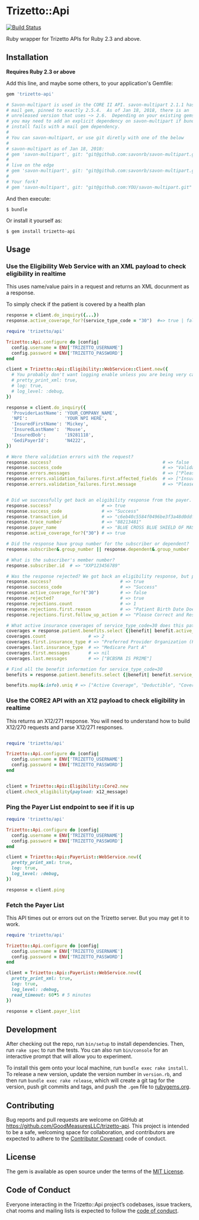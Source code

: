 # Trizetto::Api

[![Build Status](https://travis-ci.org/GoodMeasuresLLC/trizetto-api.svg?branch=master)](https://travis-ci.org/GoodMeasuresLLC/trizetto-api)

Ruby wrapper for Trizetto APIs for Ruby 2.3 and above.

## Installation

<b>Requires Ruby 2.3 or above</b>

Add this line, and maybe some others, to your application's Gemfile:

```ruby
gem 'trizetto-api'

# Savon-multipart is used in the CORE II API. savon-multipart 2.1.1 has the
# mail gem, pinned to exactly 2.5.4.  As of Jan 18, 2018, there is an
# unreleased version that uses ~> 2.6.  Depending on your existing gems
# you may need to add an explicit dependency on savon-multipart if bundle
# install fails with a mail gem dependency.
#
# You can savon-multipart, or use git diretly with one of the below
#
# savon-multipart as of Jan 18, 2018:
# gem 'savon-multipart', git: "git@github.com:savonrb/savon-multipart.git", ref: 'd9a138b6c166cd7c30c28e8888ff19011f8ec071'
#
# live on the edge
# gem 'savon-multipart', git: "git@github.com:savonrb/savon-multipart.git", branch: :master
#
# Your fork?
# gem 'savon-multipart', git: "git@github.com:YOU/savon-multipart.git"
```

And then execute:

    $ bundle

Or install it yourself as:

    $ gem install trizetto-api

## Usage


### Use the Eligibility Web Service with an XML payload to check eligibility in realtime

This uses name/value pairs in a request and returns an XML docunment as a response.

To simply check if the patient is covered by a health plan

```ruby
response = client.do_inquiry({...})
response.active_coverage_for?(service_type_code = "30")  #=> true | false
```

```ruby
require 'trizetto/api'

Trizetto::Api.configure do |config|
  config.username = ENV['TRIZETTO_USERNAME']
  config.password = ENV['TRIZETTO_PASSWORD']
end

client = Trizetto::Api::Eligibility::WebService::Client.new({
  # You probably don't want logging enable unless you are being very careful to protect PHI in logs
  # pretty_print_xml: true,
  # log: true,
  # log_level: :debug,
})

response = client.do_inquiry({
  'ProviderLastName': 'YOUR_COMPANY_NAME',
  'NPI':              'YOUR NPI HERE',
  'InsuredFirstName': 'Mickey',
  'InsuredLastName':  'Mouse',
  'InsuredDob':       '19281118',
  'GediPayerId':      'N4222',
})

# Were there validation errors with the request?
response.success?                                          # => false
response.success_code                                      # => "ValidationFailure"
response.errors.messages                                   # => ["Please enter InsuranceNum."]
response.errors.validation_failures.first.affected_fields  # => ["InsuranceNum"]
response.errors.validation_failures.first.message          # => "Please enter InsuranceNum."


# Did we successfully get back an eligibility response from the payer.
response.success?                   # => true
response.success_code               # => "Success"
response.transaction_id             # => "c6eb40c5584f0496be3f3a48d0ddfd"
response.trace_number               # => "88213481"
response.payer_name                 # => "BLUE CROSS BLUE SHIELD OF MASSACHUSETTS"
response.active_coverage_for?("30") # => true

# Did the response have group number for the subscriber or dependent?
response.subscriber&.group_number || response.dependent&.group_number  # => "999999999A6AG999"

# What is the subscriber's member number?
response.subscriber.id  # => "XXP123456789"

# Was the response rejected? We got back an eligibility response, but probably the patient wasn't found
response.success?                          # => true
response.success_code                      # => "Success"
response.active_coverage_for?("30")        # => false
response.rejected?                         # => true
response.rejections.count                  # => 1
response.rejections.first.reason           # => "Patient Birth Date Does Not Match That for the Patient on the Database"
response.rejections.first.follow_up_action # => "Please Correct and Resubmit"

# What active insurance coverages of service_type_code=30 does this patient have?
coverages = response.patient.benefits.select {|benefit| benefit.active_coverage? && benefit.service_type_codes.include?("30")}
coverages.count                # => 2
coverages.first.insurance_type # => "Preferred Provider Organization (PPO)"
coverages.last.insurance_type  # => "Medicare Part A"
coverages.first.messages       # => nil
coverages.last.messages        # => ["BCBSMA IS PRIME"]

# Find all the benefit information for service_type_code=30
benefits = response.patient.benefits.select {|benefit| benefit.service_type_codes.include?("30")}

benefits.map(&:info).uniq # => ["Active Coverage", "Deductible", "Coverage Basis", "Out of Pocket (Stop Loss)", "Services Restricted to Following Provider"]

```

### Use the CORE2 API with an X12 payload to check eligibility in realtime

This returns an X12/271 response.  You will need to understand how to build
X12/270 requests and parse X12/271 responses.

```ruby

require 'trizetto/api'

Trizetto::Api.configure do |config|
  config.username = ENV['TRIZETTO_USERNAME']
  config.password = ENV['TRIZETTO_PASSWORD']
end


client = Trizetto::Api::Eligibility::Core2.new
client.check_eligibility(payload: x12_message)
```

### Ping the Payer List endpoint to see if it is up

```ruby
require 'trizetto/api'

Trizetto::Api.configure do |config|
  config.username = ENV['TRIZETTO_USERNAME']
  config.password = ENV['TRIZETTO_PASSWORD']
end

client = Trizetto::Api::PayerList::WebService.new({
  pretty_print_xml: true,
  log: true,
  log_level: :debug,
})

response = client.ping
```

### Fetch the Payer List

This API times out or errors out on the Trizetto server.  But you may get it to work.

```ruby
require 'trizetto/api'

Trizetto::Api.configure do |config|
  config.username = ENV['TRIZETTO_USERNAME']
  config.password = ENV['TRIZETTO_PASSWORD']
end

client = Trizetto::Api::PayerList::WebService.new({
  pretty_print_xml: true,
  log: true,
  log_level: :debug,
  read_timeout: 60*5 # 5 minutes
})

response = client.payer_list

```

## Development

After checking out the repo, run `bin/setup` to install dependencies. Then, run `rake spec` to run the tests. You can also run `bin/console` for an interactive prompt that will allow you to experiment.

To install this gem onto your local machine, run `bundle exec rake install`. To release a new version, update the version number in `version.rb`, and then run `bundle exec rake release`, which will create a git tag for the version, push git commits and tags, and push the `.gem` file to [rubygems.org](https://rubygems.org).

## Contributing

Bug reports and pull requests are welcome on GitHub at https://github.com/GoodMeasuresLLC/trizetto-api. This project is intended to be a safe, welcoming space for collaboration, and contributors are expected to adhere to the [Contributor Covenant](http://contributor-covenant.org) code of conduct.

## License

The gem is available as open source under the terms of the [MIT License](https://opensource.org/licenses/MIT).

## Code of Conduct

Everyone interacting in the Trizetto::Api project’s codebases, issue trackers, chat rooms and mailing lists is expected to follow the [code of conduct](https://github.com/GoodMeasuresLLC/trizetto-api/blob/master/CODE_OF_CONDUCT.md).
